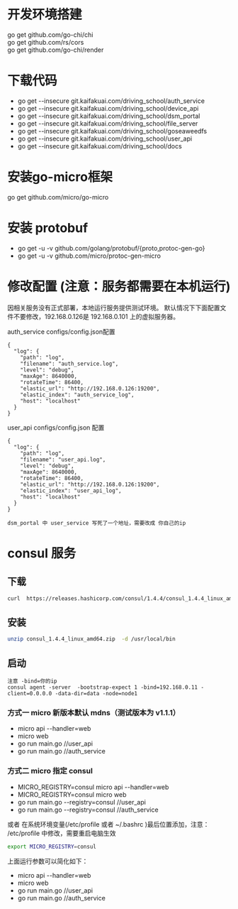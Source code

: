 # 开发环境搭建

go get github.com/go-chi/chi  
go get github.com/rs/cors  
go get github.com/go-chi/render  

# 下载代码  
+ go get --insecure git.kaifakuai.com/driving_school/auth_service  
+ go get --insecure git.kaifakuai.com/driving_school/device_api  
+ go get --insecure git.kaifakuai.com/driving_school/dsm_portal  
+ go get --insecure git.kaifakuai.com/driving_school/file_server  
+ go get --insecure git.kaifakuai.com/driving_school/goseaweedfs  
+ go get --insecure git.kaifakuai.com/driving_school/user_api  
+ go get --insecure git.kaifakuai.com/driving_school/docs

# 安装go-micro框架  
go get github.com/micro/go-micro

# 安装 protobuf  
+ go get -u -v github.com/golang/protobuf/{proto,protoc-gen-go}  
+ go get -u -v github.com/micro/protoc-gen-micro

# 修改配置  (注意：服务都需要在本机运行)
因相关服务没有正式部署，本地运行服务提供测试环境。
默认情况下下面配置文件不要修改，192.168.0.126是 192.168.0.101 上的虚拟服务器。

auth_service configs/config.json配置
```
{
  "log": {
    "path": "log",
    "filename": "auth_service.log",
    "level": "debug",
    "maxAge": 8640000,
    "rotateTime": 86400,
    "elastic_url": "http://192.168.0.126:19200",
    "elastic_index": "auth_service_log",
    "host": "localhost"
  }
}
```

user_api configs/config.json 配置
```
{
  "log": {
    "path": "log",
    "filename": "user_api.log",
    "level": "debug",
    "maxAge": 8640000,
    "rotateTime": 86400,
    "elastic_url": "http://192.168.0.126:19200",
    "elastic_index": "user_api_log",
    "host": "localhost"
  }
}
```

```
dsm_portal 中 user_service 写死了一个地址，需要改成 你自己的ip
```

#  consul 服务
## 下载
```bash
curl  https://releases.hashicorp.com/consul/1.4.4/consul_1.4.4_linux_amd64.zip -o consul_1.4.4_linux_amd64.zip
```
## 安装
```bash
unzip consul_1.4.4_linux_amd64.zip  -d /usr/local/bin
```
## 启动
```
注意 -bind=你的ip
consul agent -server  -bootstrap-expect 1 -bind=192.168.0.11 -client=0.0.0.0 -data-dir=data -node=node1
```




### 方式一 micro 新版本默认 mdns（测试版本为 v1.1.1）
+ micro api --handler=web
+ micro web
+ go run main.go  //user_api
+ go run main.go  //auth_service


### 方式二 micro 指定 consul
+  MICRO_REGISTRY=consul micro api --handler=web
+  MICRO_REGISTRY=consul micro web
+  go run main.go --registry=consul //user_api
+  go run main.go --registry=consul //auth_service

或者 在系统环境变量(/etc/profile  或者  ~/.bashrc )最后位置添加，注意： /etc/profile 中修改，需要重启电脑生效
``` bash
export MICRO_REGISTRY=consul
```

上面运行参数可以简化如下：
+  micro api --handler=web
+  micro web
+  go run main.go  //user_api
+  go run main.go  //auth_service






